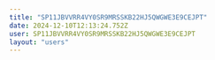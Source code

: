 ```yaml
---
title: "SP11JBVVRR4VY0SR9MRSSKB22HJ5QWGWE3E9CEJPT"
date: 2024-12-10T12:13:24.752Z
user: SP11JBVVRR4VY0SR9MRSSKB22HJ5QWGWE3E9CEJPT
layout: "users"
---
```

    